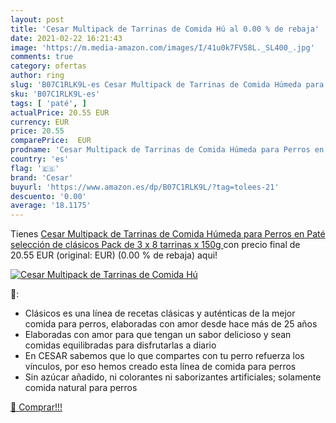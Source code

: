 ```yaml
---
layout: post
title: 'Cesar Multipack de Tarrinas de Comida Hú al 0.00 % de rebaja'
date: 2021-02-22 16:21:43
image: 'https://m.media-amazon.com/images/I/41u0k7FV58L._SL400_.jpg'
comments: true
category: ofertas
author: ring
slug: 'B07C1RLK9L-es Cesar Multipack de Tarrinas de Comida Húmeda para Perros...'
sku: 'B07C1RLK9L-es'
tags: [ 'paté', ]
actualPrice: 20.55 EUR
currency: EUR
price: 20.55
comparePrice:  EUR
prodname: 'Cesar Multipack de Tarrinas de Comida Húmeda para Perros en Paté  selección de clásicos  Pack de 3 x 8 tarrinas x 150g '
country: 'es'
flag: '🇪🇸'
brand: 'Cesar'
buyurl: 'https://www.amazon.es/dp/B07C1RLK9L/?tag=tolees-21'
descuento: '0.00'
average: '18.1175'
---
```


Tienes [Cesar Multipack de Tarrinas de Comida Húmeda para Perros en Paté  selección de clásicos  Pack de 3 x 8 tarrinas x 150g ](https://www.amazon.es/dp/B07C1RLK9L/?tag=tolees-21) con precio final de  20.55 EUR (original:  EUR) (0.00 %  de rebaja) aqui!

[![Cesar Multipack de Tarrinas de Comida Hú](https://m.media-amazon.com/images/I/41u0k7FV58L._SL400_.jpg)](https://www.amazon.es/dp/B07C1RLK9L/?tag=tolees-21)

🔎:

- Clásicos es una línea de recetas clásicas y auténticas de la mejor comida para perros, elaboradas con amor desde hace más de 25 años
- Elaboradas con amor para que tengan un sabor delicioso y sean comidas equilibradas para disfrutarlas a diario
- En CESAR sabemos que lo que compartes con tu perro refuerza los vínculos, por eso hemos creado esta línea de comida para perros
- Sin azúcar añadido, ni colorantes ni saborizantes artificiales; solamente comida natural para perros

[🛒 Comprar!!!](https://www.amazon.es/dp/B07C1RLK9L/?tag=tolees-21)
